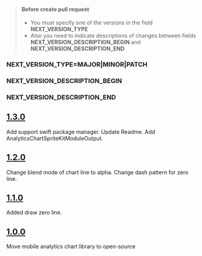 > #### Before create pull request
> - You must specify one of the versions in the field **NEXT_VERSION_TYPE**
> - Also you need to indicate descriptions of changes between fields **NEXT_VERSION_DESCRIPTION_BEGIN** and **NEXT_VERSION_DESCRIPTION_END**
### NEXT_VERSION_TYPE=MAJOR|MINOR|PATCH
### NEXT_VERSION_DESCRIPTION_BEGIN
### NEXT_VERSION_DESCRIPTION_END

## [1.3.0](30-04-2021)

Add support swift package manager. Update Readme. Add AnalyticsChartSpriteKitModuleOutput.

## [1.2.0](26-04-2021)

Change blend mode of chart line to alpha. Change dash pattern for zero line.

## [1.1.0](11-12-2020)

Added draw zero line.

## [1.0.0](25-11-2020)

Move mobile analytics chart library to open-source